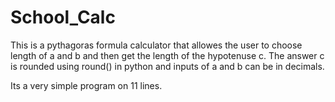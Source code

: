 # School_Calc

This is a pythagoras formula calculator that allowes the user to choose length of a and b and then get the length of the hypotenuse c.
The answer c is rounded using round() in python and inputs of a and b can be in decimals.

Its a very simple program on 11 lines. 
